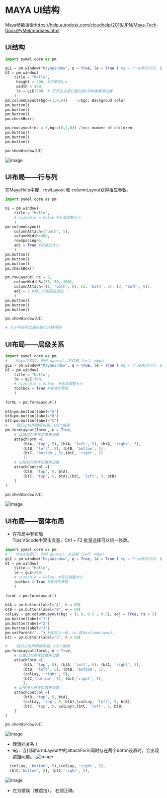 # MAYA UI结构
Maya参数搜索:https://help.autodesk.com/cloudhelp/2018/JPN/Maya-Tech-Docs/PyMel/modules.html
## UI结构

```Python
import pymel.core as pm

gLE = pm.window("MayaWindow", q = True, le = True ) #q = True来访问问，窗口，按钮等
UI = pm.window(
    title = "hello",
     height = 300, #可缩写h,w
     width = 500,
     le = gLE+300  # 打开在主窗口最左侧+300像素得位置
    )
pm.columnLayout(bgc=(1,0,0))    //bgc: Backgroud color
pm.button()
pm.button()
pm.button()
pm.checkBox()

pm.rowLayout(nc = 3,bgc=(0,1,0)) //nc: number of children
pm.button()
pm.button()
pm.button()

pm.showWindow(UI)
```
![image](https://user-images.githubusercontent.com/74708198/189692986-f1e3a7e9-1ae7-4c2a-bba8-a170f18c82ac.png)

## UI布局——行与列
在MayaHelp中搜，rowLayout 和 columnLayout获得相应参数。
```Python
import pymel.core as pm

UI = pm.window(
    title = "hello",
    # sizeable = False #无法调整大小
    )
pm.columnLayout(
    columnAttach=('both', 5),
    columnWidth=300,
    rowSpacing=5,
    adj = True #自适应大小
    )    
pm.button()
pm.button()
pm.button()
pm.checkBox()

pm.rowLayout( nc = 3,
    columnWidth3=(50, 50, 100),
    columnAttach=[(1, 'both', 0), (2, 'both', 5), (3, 'both', 0)],
    adj = 2 #第二个按钮自适应
    )    
pm.button()
pm.button()
pm.button()

pm.showWindow(UI)

# 大小布局可以通过自行计算得到
```

## UI布局——层级关系

```Python
import pymel.core as pm
#    Maya主窗口，访问（query），左边框（left edge）
gLE = pm.window("MayaWindow", q = True, le = True ) #q = True来访问问，窗口，按钮等 
UI = pm.window(
    title = "hello",
    le = gLE+300,
    # sizeable = False, #无法调整大小
    toolbox = True #简洁形界面
    )
    
formL = pm.formLayout()
   
btA=pm.button(label="A")
btB=pm.button(label="B")
btC=pm.button(label="C")
#    我们之前声明得布局，edit编辑
pm.formLayout(formL, e = True,
    # 以窗口为参考位置来设置
    attachForm =[
        (btA, 'top', 5), (btA, 'left', 5), (btA, 'right', 5), 
        (btB, 'left', 5), (btB, 'bottom', 5),
        (btC, 'bottom', 5),(btC, 'right', 5)
        ],
    # 以按钮为参考位置来设置   
    attachControl =[
        (btB, 'top', 5, btA),
        (btC, 'top', 5, btA),(btC, 'left', 5, btB)
    ]
)
    
pm.showWindow(UI)

```
![image](https://user-images.githubusercontent.com/74708198/189903715-1a6d64ef-0049-4ff2-93d2-20f3e33d7afa.png)

## UI布局——窗体布局
* 在布局中套布局
<br>Tips:VScode中双击变量，Ctrl + F2 批量选择可以统一修改。
```Python
import pymel.core as pm
#    Maya主窗口，访问（query），左边框（left edge）
gLE = pm.window("MayaWindow", q = True, le = True ) #q = True来访问问，窗口，按钮等 
UI = pm.window(
    title = "hello",
    le = gLE+300,
    # sizeable = False, #无法调整大小
    toolbox = True #简洁形界面
    )
    
formL = pm.formLayout()
   
btA = pm.button(label="A", h = 60)
btB = pm.button(label="B", w = 50)
colLay = pm.columnLayout(bgc = (1.0, 0.5 , 0.5), adj = True, rs = 5)
pm.button(label="1")
pm.button(label="2")
pm.button(label="3")
pm.setParent("..") #返回上一级，ie.跳出columnLayout。
btC = pm.button(label="C", h = 50)

#    我们之前声明得布局，edit编辑
pm.formLayout(formL, e = True,
    # 以窗口为参考位置来设置
    attachForm =[
        (btA, 'top', 5), (btA, 'left', 5), (btA, 'right', 5), 
        (btB, 'left', 5), (btB, 'bottom', 5),
        (colLay, 'right', 5),
        (btC,'bottom', 5), (btC,'right', 5),
        ],
    # 以按钮为参考位置来设置   
    attachControl =[
        (btB, 'top', 5, btA),
        (colLay, 'top', 5, btA),(colLay, 'left', 5, btB),
        (btC, 'top', 5, colLay),(btC, 'left', 5, btB)
    ]
)

pm.showWindow(UI)
```
![image](https://user-images.githubusercontent.com/74708198/189908817-397c5671-f880-498a-ac97-f3697736fb26.png)
* 理清挡关系！
* eg：当代码formLayout中的attachForm同时存在两个bottm设置时，会出现遮挡问题。
![image](https://user-images.githubusercontent.com/74708198/189909065-e6d4bb79-9bfc-4e55-8c65-439e0dc92810.png)
```Python
  (colLay, 'bottom', 5),(colLay, 'right', 5),
  (btC,'bottom', 5), (btC,'right', 5),
```
![image](https://user-images.githubusercontent.com/74708198/189909626-77393699-5f1b-4977-95bd-4d19d4cb363c.png)
* 左为错误（被遮挡）， 右则正确。


